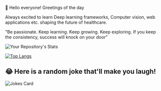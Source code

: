 👋 Hello everyone! Greetings of the day 

Always excited to learn Deep learning frameworks, Computer vision, web applications etc. shaping the future of healthcare.

"Be passionate. Keep learning. Keep growing. Keep exploring. If you keep the consistency, success will knock on your door" 

![Your Repository's Stats](https://github-readme-stats.vercel.app/api?username=Janani-harshu&show_icons=true&theme=radical)  


[![Top Langs](https://github-readme-stats.vercel.app/api/top-langs/?username=Janani-harshu&layout=compact)](https://github.com/Janani-harshu/github-readme-stats)


## 😂 Here is a random joke that'll make you laugh!
![Jokes Card](https://readme-jokes.vercel.app/api)




<!---
Janani-harshu/Janani-harshu is a ✨ special ✨ repository because its `README.md` (this file) appears on your GitHub profile.
You can click the Preview link to take a look at your changes.
--->
